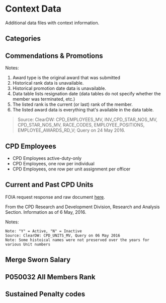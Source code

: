 # Context Data

Additional data files with context information.

## Categories

## Commendations & Promotions

Notes: 

1. Award type is the original award that was submitted2. Historical rank data is unavailable.3. Historical promotion date data is unavailable.4. Data table lists resignation date (data tables do not specify whether the member was terminated, etc.)5. The listed rank is the current (or last) rank of the member.6. The listed award data is everything that's available in the data table.> Source:  ClearDW:  CPD_EMPLOYEES_MV, INV_CPD_STAR_NOS_MV, CPD_STAR_NOS_MV, RACE_CODES, EMPLOYEE_POSITIONS, EMPLOYEE_AWARDS_RD_V; Query on 24 May 2016.

## CPD Employees

* CPD Employees active-duty-only
* CPD Employees, one row per individual
* CPD Employees, one row per unit assignment per officer

## Current and Past CPD Units

FOIA request response and raw document [here](https://github.com/invinst/chicago-police-data/blob/master/context_data/raw/Current_and_Past_CPD_Units_2016-05-06).

From the CPD Research and Development Division, Research and Analysis Section. Information as of 6 May, 2016. 

Notes: 

    Note: "Y" = Active, "N" = Inactive
    Source: ClearDW: CPD_UNITS_MV, Query on 06 May 2016
    Note: Some histoical names were not preserved over the years for various Unit numbers

## Merge Sworn Salary

## P050032 All Members Rank

## Sustained Penalty codes

